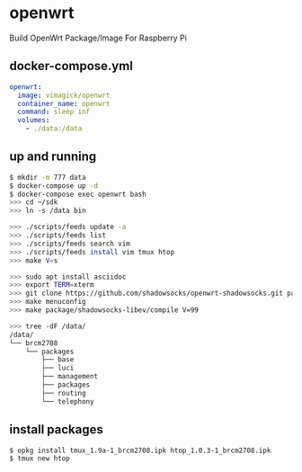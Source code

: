 openwrt
=======

Build OpenWrt Package/Image For Raspberry Pi

## docker-compose.yml

```yaml
openwrt:
  image: vimagick/openwrt
  container_name: openwrt
  command: sleep inf
  volumes:
    - ./data:/data
```

## up and running

```bash
$ mkdir -m 777 data
$ docker-compose up -d
$ docker-compose exec openwrt bash
>>> cd ~/sdk
>>> ln -s /data bin

>>> ./scripts/feeds update -a
>>> ./scripts/feeds list
>>> ./scripts/feeds search vim
>>> ./scripts/feeds install vim tmux htop
>>> make V=s

>>> sudo apt install asciidoc
>>> export TERM=xterm
>>> git clone https://github.com/shadowsocks/openwrt-shadowsocks.git package/shadowsocks-libev
>>> make menuconfig
>>> make package/shadowsocks-libev/compile V=99

>>> tree -dF /data/
/data/
└── brcm2708
    └── packages
        ├── base
        ├── luci
        ├── management
        ├── packages
        ├── routing
        └── telephony
```

## install packages

```bash
$ opkg install tmux_1.9a-1_brcm2708.ipk htop_1.0.3-1_brcm2708.ipk
$ tmux new htop
```
